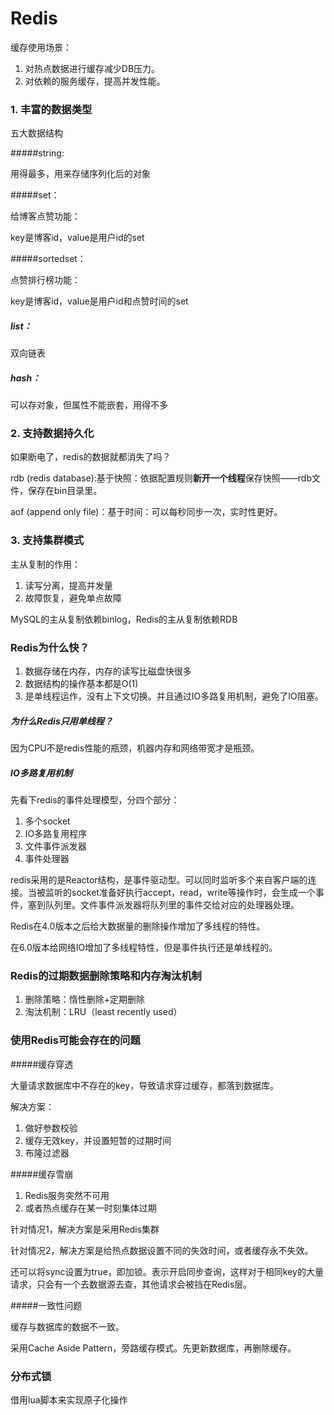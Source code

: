 # Redis

缓存使用场景：

1. 对热点数据进行缓存减少DB压力。
2. 对依赖的服务缓存，提高并发性能。

### 1. 丰富的数据类型

五大数据结构

#####string:

用得最多，用来存储序列化后的对象

#####set：

给博客点赞功能：

key是博客id，value是用户id的set

#####sortedset：

点赞排行榜功能：

key是博客id，value是用户id和点赞时间的set

##### list：

双向链表

##### hash：

可以存对象，但属性不能嵌套，用得不多

### 2. 支持数据持久化

如果断电了，redis的数据就都消失了吗？

rdb (redis database):基于快照：依据配置规则**新开一个线程**保存快照——rdb文件，保存在bin目录里。

aof (append only file)：基于时间：可以每秒同步一次，实时性更好。

### 3. 支持集群模式

主从复制的作用：

1. 读写分离，提高并发量
2. 故障恢复，避免单点故障

MySQL的主从复制依赖binlog，Redis的主从复制依赖RDB



### Redis为什么快？

1. 数据存储在内存，内存的读写比磁盘快很多
2. 数据结构的操作基本都是O(1)
3. 是单线程运作，没有上下文切换。并且通过IO多路复用机制，避免了IO阻塞。

##### 为什么Redis只用单线程？

因为CPU不是redis性能的瓶颈，机器内存和网络带宽才是瓶颈。

##### IO多路复用机制

先看下redis的事件处理模型，分四个部分：

1. 多个socket
2. IO多路复用程序
3. 文件事件派发器
4. 事件处理器

redis采用的是Reactor结构，是事件驱动型。可以同时监听多个来自客户端的连接。当被监听的socket准备好执行accept，read，write等操作时，会生成一个事件，塞到队列里。文件事件派发器将队列里的事件交给对应的处理器处理。

Redis在4.0版本之后给大数据量的删除操作增加了多线程的特性。

在6.0版本给网络IO增加了多线程特性，但是事件执行还是单线程的。

### Redis的过期数据删除策略和内存淘汰机制

1. 删除策略：惰性删除+定期删除
2. 淘汰机制：LRU（least recently used）

### 使用Redis可能会存在的问题

#####缓存穿透

大量请求数据库中不存在的key，导致请求穿过缓存，都落到数据库。

解决方案：

1. 做好参数校验
2. 缓存无效key，并设置短暂的过期时间
3. 布隆过滤器

#####缓存雪崩

1. Redis服务突然不可用
2. 或者热点缓存在某一时刻集体过期

针对情况1，解决方案是采用Redis集群

针对情况2，解决方案是给热点数据设置不同的失效时间，或者缓存永不失效。

还可以将sync设置为true，即加锁。表示开启同步查询，这样对于相同key的大量请求，只会有一个去数据源去查，其他请求会被挡在Redis层。

#####一致性问题

缓存与数据库的数据不一致。

采用Cache Aside Pattern，旁路缓存模式。先更新数据库，再删除缓存。

### 分布式锁

借用lua脚本来实现原子化操作

